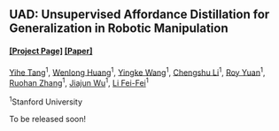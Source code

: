## UAD: Unsupervised Affordance Distillation for Generalization in Robotic Manipulation

#### [[Project Page]](https://unsup-affordance.github.io/) [[Paper]](https://unsup-affordance.github.io/) 

[Yihe Tang](https://tangyihe.com/)<sup>1</sup>, [Wenlong Huang](https://wenlong.page)<sup>1</sup>, [Yingke Wang](https://www.wykac.com/)<sup>1</sup>, [Chengshu Li](https://www.chengshuli.me/)<sup>1</sup>, [Roy Yuan](https://www.linkedin.com/in/ryuan19)<sup>1</sup>, [Ruohan Zhang](https://ai.stanford.edu/~zharu/)<sup>1</sup>, [Jiajun Wu](https://jiajunwu.com/)<sup>1</sup>, [Li Fei-Fei](https://profiles.stanford.edu/fei-fei-li)<sup>1</sup>

<sup>1</sup>Stanford University

To be released soon!
